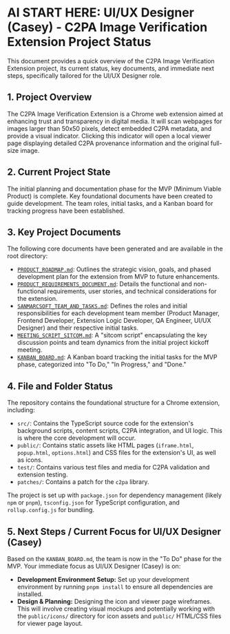 # AI START HERE: UI/UX Designer (Casey) - C2PA Image Verification Extension Project Status

This document provides a quick overview of the C2PA Image Verification Extension project, its current status, key documents, and immediate next steps, specifically tailored for the UI/UX Designer role.

## 1. Project Overview

The C2PA Image Verification Extension is a Chrome web extension aimed at enhancing trust and transparency in digital media. It will scan webpages for images larger than 50x50 pixels, detect embedded C2PA metadata, and provide a visual indicator. Clicking this indicator will open a local viewer page displaying detailed C2PA provenance information and the original full-size image.

## 2. Current Project State

The initial planning and documentation phase for the MVP (Minimum Viable Product) is complete. Key foundational documents have been created to guide development. The team roles, initial tasks, and a Kanban board for tracking progress have been established.

## 3. Key Project Documents

The following core documents have been generated and are available in the root directory:

*   [`PRODUCT_ROADMAP.md`](PRODUCT_ROADMAP.md): Outlines the strategic vision, goals, and phased development plan for the extension from MVP to future enhancements.
*   [`PRODUCT_REQUIREMENTS_DOCUMENT.md`](PRODUCT_REQUIREMENTS_DOCUMENT.md): Details the functional and non-functional requirements, user stories, and technical considerations for the extension.
*   [`SANMARCSOFT_TEAM_AND_TASKS.md`](SANMARCSOFT_TEAM_AND_TASKS.md): Defines the roles and initial responsibilities for each development team member (Product Manager, Frontend Developer, Extension Logic Developer, QA Engineer, UI/UX Designer) and their respective initial tasks.
*   [`MEETING_SCRIPT_SITCOM.md`](MEETING_SCRIPT_SITCOM.md): A "sitcom script" encapsulating the key discussion points and team dynamics from the initial project kickoff meeting.
*   [`KANBAN_BOARD.md`](KANBAN_BOARD.md): A Kanban board tracking the initial tasks for the MVP phase, categorized into "To Do," "In Progress," and "Done."

## 4. File and Folder Status

The repository contains the foundational structure for a Chrome extension, including:
*   `src/`: Contains the TypeScript source code for the extension's background scripts, content scripts, C2PA integration, and UI logic. This is where the core development will occur.
*   `public/`: Contains static assets like HTML pages (`iframe.html`, `popup.html`, `options.html`) and CSS files for the extension's UI, as well as icons.
*   `test/`: Contains various test files and media for C2PA validation and extension testing.
*   `patches/`: Contains a patch for the `c2pa` library.

The project is set up with `package.json` for dependency management (likely `npm` or `pnpm`), `tsconfig.json` for TypeScript configuration, and `rollup.config.js` for bundling.

## 5. Next Steps / Current Focus for UI/UX Designer (Casey)

Based on the `KANBAN_BOARD.md`, the team is now in the "To Do" phase for the MVP. Your immediate focus as UI/UX Designer (Casey) is on:

*   **Development Environment Setup:** Set up your development environment by running `pnpm install` to ensure all dependencies are installed.
*   **Design & Planning:** Designing the icon and viewer page wireframes. This will involve creating visual mockups and potentially working with the `public/icons/` directory for icon assets and `public/` HTML/CSS files for viewer page layout.